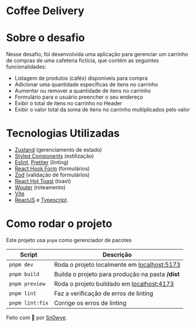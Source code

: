 # Coffee Delivery

# Sobre o desafio

Nesse desafio, foi desenvolvida uma aplicação para gerenciar um carrinho de compras de uma cafeteria fictícia, que contém as seguintes funcionalidades:

- Listagem de produtos (cafés) disponíveis para compra
- Adicionar uma quantidade específicas de itens no carrinho
- Aumentar ou remover a quantidade de itens no carrinho
- Formulário para o usuário preencher o seu endereço
- Exibir o total de itens no carrinho no Header
- Exibir o valor total da soma de itens no carrinho multiplicados pelo valor

# Tecnologias Utilizadas
- [Zustand](https://docs.pmnd.rs/zustand/recipes/recipes) (gerenciamento de estado)
- [Styled Components](https://styled-components.com/) (estilização)
- [Eslint](https://eslint.org), [Prettier](https://prettier.io/) (linting)
- [React Hook Form](https://react-hook-form.com/) (formulários)
- [Zod](https://zod.dev) (validação de formulários)
- [React Hot Toast](https://react-hot-toast.com/) (toast)
- [Wouter](https://github.com/molefrog/wouter) (roteamento)
- [Vite](https://vitejs.dev)
- [ReactJS](https://reactjs.org/) e [Typescript](https://www.typescriptlang.org/).

# Como rodar o projeto

Este projeto usa `pnpm` como gerenciador de pacotes

| Script          | Descrição                                                             |
|-----------------|-----------------------------------------------------------------------|
| `pnpm dev`      | Roda o projeto localmente em [localhost:5173](https://localhost:5173) |
| `pnpm build`    | Builda o projeto para produção na pasta **/dist**                     |
| `pnpm preview`  | Roda o projeto buildado em [localhost:4173](https://localhost:4173)   |
| `pnpm lint`     | Faz a verificação de erros de linting                                 |
| `pnpm lint:fix` | Corrige os erros de linting                                           |


Feito com 💜  por [Sn0wye](https://github.com/Sn0wye).

